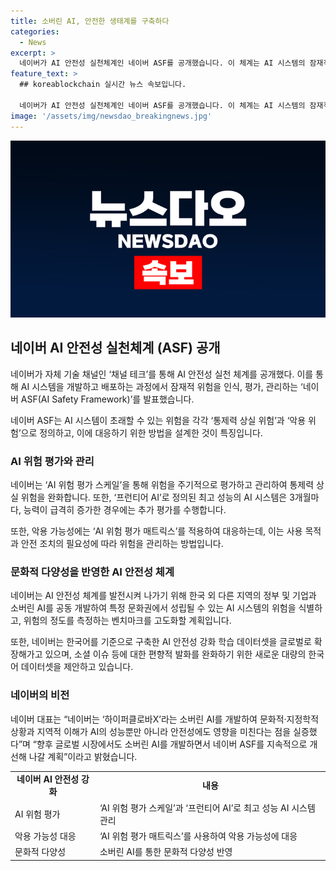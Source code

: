 ```yaml
---
title: 소버린 AI, 안전한 생태계를 구축하다
categories:
  - News
excerpt: >
  네이버가 AI 안전성 실천체계인 네이버 ASF를 공개했습니다. 이 체계는 AI 시스템의 잠재적 위험을 관리하고, 초래할 수 있는 '통제력 상실 위험'과 '악용 위험'을 정의하며 대응 방법을 제시합니다. 이를 위해 AI 위험 평가 스케일과 매트릭스를 활용하여 주기적으로 평가하고, 안전 조치를 통해 위험을 완화합니다. 또한, 한국어 데이터셋을 확장하고 소버린 AI를 개발하여 지역적 이해가 안전성에 미치는 영향을 강조하며, 네이버 ASF를 글로벌 시장에서도 개선할 계획입니다.
feature_text: >
  ## koreablockchain 실시간 뉴스 속보입니다.

  네이버가 AI 안전성 실천체계인 네이버 ASF를 공개했습니다. 이 체계는 AI 시스템의 잠재적 위험을 관리하고, 초래할 수 있는 '통제력 상실 위험'과 '악용 위험'을 정의하며 대응 방법을 제시합니다. 이를 위해 AI 위험 평가 스케일과 매트릭스를 활용하여 주기적으로 평가하고, 안전 조치를 통해 위험을 완화합니다. 또한, 한국어 데이터셋을 확장하고 소버린 AI를 개발하여 지역적 이해가 안전성에 미치는 영향을 강조하며, 네이버 ASF를 글로벌 시장에서도 개선할 계획입니다.
image: '/assets/img/newsdao_breakingnews.jpg'
---
```

![koreablockchain 속보](/assets/img/newsdao_breakingnews.jpg)

<h2 data-ke-size="size26">네이버 AI 안전성 실천체계 (ASF) 공개</h2>

<p>네이버가 자체 기술 채널인 ‘채널 테크’를 통해 AI 안전성 실천 체계를 공개했다. 이를 통해 AI 시스템을 개발하고 배포하는 과정에서 잠재적 위험을 인식, 평가, 관리하는 ‘네이버 ASF(AI Safety Framework)’를 발표했습니다.</p>

<p data-ke-size="size16">네이버 ASF는 AI 시스템이 초래할 수 있는 위험을 각각 ‘통제력 상실 위험’과 ‘악용 위험’으로 정의하고, 이에 대응하기 위한 방법을 설계한 것이 특징입니다.</p>

<h3>AI 위험 평가와 관리</h3>

<p>네이버는 ‘AI 위험 평가 스케일’을 통해 위험을 주기적으로 평가하고 관리하여 통제력 상실 위험을 완화합니다. 또한, ‘프런티어 AI’로 정의된 최고 성능의 AI 시스템은 3개월마다, 능력이 급격히 증가한 경우에는 추가 평가를 수행합니다.</p>

<p data-ke-size="size16">또한, 악용 가능성에는 ‘AI 위험 평가 매트릭스’를 적용하여 대응하는데, 이는 사용 목적과 안전 조치의 필요성에 따라 위험을 관리하는 방법입니다.</p>

<h3>문화적 다양성을 반영한 AI 안전성 체계</h3>

<p>네이버는 AI 안전성 체계를 발전시켜 나가기 위해 한국 외 다른 지역의 정부 및 기업과 소버린 AI를 공동 개발하여 특정 문화권에서 성립될 수 있는 AI 시스템의 위험을 식별하고, 위험의 정도를 측정하는 벤치마크를 고도화할 계획입니다.</p>

<p data-ke-size="size16">또한, 네이버는 한국어를 기준으로 구축한 AI 안전성 강화 학습 데이터셋을 글로벌로 확장해가고 있으며, 소셜 이슈 등에 대한 편향적 발화를 완화하기 위한 새로운 대량의 한국어 데이터셋을 제안하고 있습니다.</p>

<h3>네이버의 비전</h3>

<p>네이버 대표는 “네이버는 ‘하이퍼클로바X’라는 소버린 AI를 개발하여 문화적·지정학적 상황과 지역적 이해가 AI의 성능뿐만 아니라 안전성에도 영향을 미친다는 점을 실증했다”며 “향후 글로벌 시장에서도 소버린 AI를 개발하면서 네이버 ASF를 지속적으로 개선해 나갈 계획”이라고 밝혔습니다.</p>

<table>
    <tr>
        <td style="text-align: center; height: 17px;"><b>네이버 AI 안전성 강화</b></td>
        <td style="text-align: center; height: 17px;"><b>내용</b></td>
    </tr>
    <tr>
        <td style="text-align: left;">AI 위험 평가</td>
        <td style="text-align: left;">‘AI 위험 평가 스케일’과 ‘프런티어 AI’로 최고 성능 AI 시스템 관리</td>
    </tr>
    <tr>
        <td style="text-align: left;">악용 가능성 대응</td>
        <td style="text-align: left;">‘AI 위험 평가 매트릭스’를 사용하여 악용 가능성에 대응</td>
    </tr>
    <tr>
        <td style="text-align: left;">문화적 다양성</td>
        <td style="text-align: left;">소버린 AI를 통한 문화적 다양성 반영</td>
    </tr>
</table>

<p data-ke-size="size16">&nbsp;</p>


